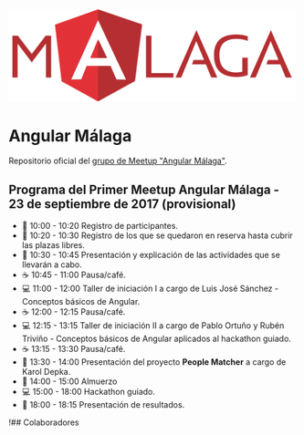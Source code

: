 <img src="logo_angular2.png">

# Angular Málaga

Repositorio oficial del [grupo de Meetup "Angular Málaga"](https://www.meetup.com/es-ES/preview/Angular-Malaga).

## Programa del Primer Meetup Angular Málaga - 23 de septiembre de 2017 (provisional)

* :pencil:  10:00 - 10:20 Registro de participantes.
* :pencil:  10:20 - 10:30 Registro de los que se quedaron en reserva hasta cubrir las plazas libres.
* :speech_balloon:  10:30 - 10:45 Presentación y explicación de las actividades que se llevarán a cabo.
* :coffee:  10:45 - 11:00 Pausa/café.
* :computer:  11:00 - 12:00 Taller de iniciación I a cargo de Luis José Sánchez - Conceptos básicos de Angular.
* :coffee:  12:00 - 12:15 Pausa/café.
* :computer:  12:15 - 13:15 Taller de iniciación II a cargo de Pablo Ortuño y Rubén Triviño - Conceptos básicos de Angular aplicados al hackathon guiado.
* :coffee:  13:15 - 13:30 Pausa/café.
* :two_men_holding_hands: 13:30 - 14:00 Presentación del proyecto **People Matcher** a cargo de Karol Depka.
* :pizza:  14:00 - 15:00 Almuerzo
* :computer:  15:00 - 18:00 Hackathon guiado.
* :speech_balloon: 18:00 - 18:15 Presentación de resultados.

!## Colaboradores


